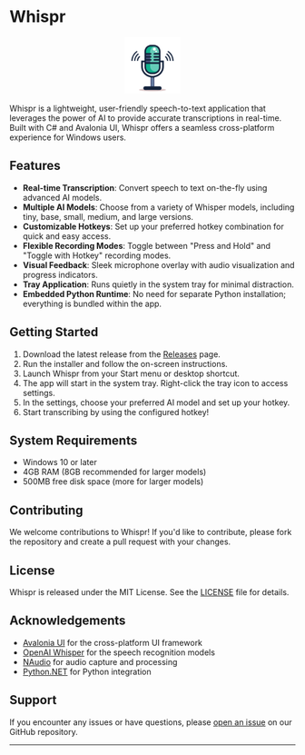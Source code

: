 # Whispr

<p align="center">
  <img src="Whispr/Assets/microphone.png" alt="Whispr Logo" width="100" height="100">
</p>

Whispr is a lightweight, user-friendly speech-to-text application that leverages the power of AI to provide accurate transcriptions in real-time. Built with C# and Avalonia UI, Whispr offers a seamless cross-platform experience for Windows users.

## Features

- **Real-time Transcription**: Convert speech to text on-the-fly using advanced AI models.
- **Multiple AI Models**: Choose from a variety of Whisper models, including tiny, base, small, medium, and large versions.
- **Customizable Hotkeys**: Set up your preferred hotkey combination for quick and easy access.
- **Flexible Recording Modes**: Toggle between "Press and Hold" and "Toggle with Hotkey" recording modes.
- **Visual Feedback**: Sleek microphone overlay with audio visualization and progress indicators.
- **Tray Application**: Runs quietly in the system tray for minimal distraction.
- **Embedded Python Runtime**: No need for separate Python installation; everything is bundled within the app.

## Getting Started

1. Download the latest release from the [Releases](https://github.com/yourusername/Whispr/releases) page.
2. Run the installer and follow the on-screen instructions.
3. Launch Whispr from your Start menu or desktop shortcut.
4. The app will start in the system tray. Right-click the tray icon to access settings.
5. In the settings, choose your preferred AI model and set up your hotkey.
6. Start transcribing by using the configured hotkey!

## System Requirements

- Windows 10 or later
- 4GB RAM (8GB recommended for larger models)
- 500MB free disk space (more for larger models)

## Contributing

We welcome contributions to Whispr! If you'd like to contribute, please fork the repository and create a pull request with your changes.

## License

Whispr is released under the MIT License. See the [LICENSE](LICENSE) file for details.

## Acknowledgements

- [Avalonia UI](https://avaloniaui.net/) for the cross-platform UI framework
- [OpenAI Whisper](https://github.com/openai/whisper) for the speech recognition models
- [NAudio](https://github.com/naudio/NAudio) for audio capture and processing
- [Python.NET](https://pythonnet.github.io/) for Python integration

## Support

If you encounter any issues or have questions, please [open an issue](https://github.com/ijazsadiqbasha/Whispr/issues) on our GitHub repository.

---